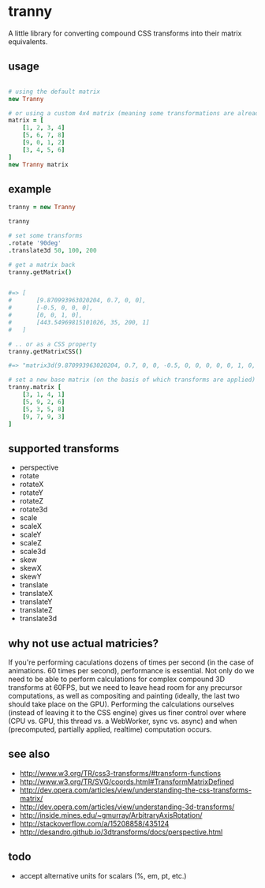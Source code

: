# tranny

A little library for converting compound CSS transforms into their matrix equivalents.

## usage

```coffee

# using the default matrix
new Tranny

# or using a custom 4x4 matrix (meaning some transformations are already applied)
matrix = [
	[1, 2, 3, 4]
	[5, 6, 7, 8]
	[9, 0, 1, 2]
	[3, 4, 5, 6]
]
new Tranny matrix

```

## example

```coffee
tranny = new Tranny

tranny

# set some transforms
.rotate '90deg'
.translate3d 50, 100, 200

# get a matrix back
tranny.getMatrix()


#=> [
#		[9.870993963020204, 0.7, 0, 0],
#		[-0.5, 0, 0, 0],
#		[0, 0, 1, 0],
#		[443.54969815101026, 35, 200, 1]
#	]

# .. or as a CSS property
tranny.getMatrixCSS()

#=> "matrix3d(9.870993963020204, 0.7, 0, 0, -0.5, 0, 0, 0, 0, 0, 1, 0, 443.54969815101026, 35, 200, 1)"

# set a new base matrix (on the basis of which transforms are applied)
tranny.matrix [
	[3, 1, 4, 1]
	[5, 9, 2, 6]
	[5, 3, 5, 8]
	[9, 7, 9, 3]
]

```

## supported transforms

- perspective
- rotate
- rotateX
- rotateY
- rotateZ
- rotate3d
- scale
- scaleX
- scaleY
- scaleZ
- scale3d
- skew
- skewX
- skewY
- translate
- translateX
- translateY
- translateZ
- translate3d

## why not use actual matricies?

If you're performing caculations dozens of times per second (in the case of animations. 60 times per second), performance is essential. Not only do we need to be able to perform calculations for complex compound 3D transforms at 60FPS, but we need to leave head room for any precursor computations, as well as compositing and painting (ideally, the last two should take place on the GPU). Performing the calculations ourselves (instead of leaving it to the CSS engine) gives us finer control over where (CPU vs. GPU, this thread vs. a WebWorker, sync vs. async) and when (precomputed, partially applied, realtime) computation occurs.

## see also

- http://www.w3.org/TR/css3-transforms/#transform-functions
- http://www.w3.org/TR/SVG/coords.html#TransformMatrixDefined
- http://dev.opera.com/articles/view/understanding-the-css-transforms-matrix/
- http://dev.opera.com/articles/view/understanding-3d-transforms/
- http://inside.mines.edu/~gmurray/ArbitraryAxisRotation/
- http://stackoverflow.com/a/15208858/435124
- http://desandro.github.io/3dtransforms/docs/perspective.html

## todo

- accept alternative units for scalars (%, em, pt, etc.)